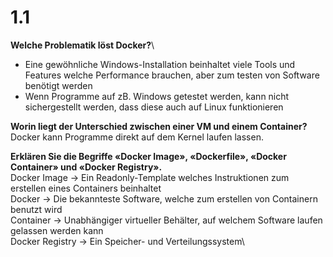 # 1.1
**Welche Problematik löst Docker?**\
- Eine gewöhnliche Windows-Installation beinhaltet viele Tools und Features welche Performance brauchen, aber zum testen von Software benötigt werden
- Wenn Programme auf zB. Windows getestet werden, kann nicht sichergestellt werden, dass diese auch auf Linux funktionieren

**Worin liegt der Unterschied zwischen einer VM und einem Container?**\
Docker kann Programme direkt auf dem Kernel laufen lassen.

**Erklären Sie die Begriffe «Docker Image», «Dockerfile», «Docker Container» und «Docker Registry».**\
Docker Image -> Ein Readonly-Template welches Instruktionen zum erstellen eines Containers beinhaltet\
Docker -> Die bekannteste Software, welche zum erstellen von Containern benutzt wird\
Container -> Unabhängiger virtueller Behälter, auf welchem Software laufen gelassen werden kann\
Docker Registry -> Ein Speicher- und Verteilungssystem\
